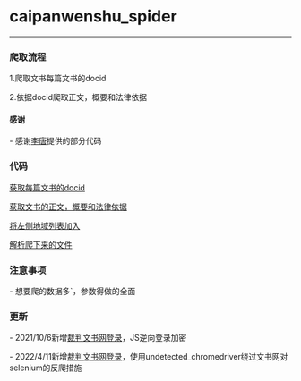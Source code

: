 # caipanwenshu_spider

------



### 爬取流程

  1.爬取文书每篇文书的docid

  2.依据docid爬取正文，概要和法律依据

#### 感谢

 \- 感谢[李唐](https://github.com/itangk)提供的部分代码

### 代码

[获取每篇文书的docid](https://github.com/Day-Bright/caipanwenshu_spider/blob/master/wenshu/getDocid.py)

[获取文书的正文，概要和法律依据](https://github.com/Day-Bright/caipanwenshu_spider/blob/master/wenshu/GetWenshu.py)

[将左侧地域列表加入](https://github.com/Day-Bright/caipanwenshu_spider/blob/master/wenshu/area.py)

[解析爬下来的文件](https://github.com/Day-Bright/caipanwenshu_spider/blob/master/wenshu/Analyticak_wenshu.py)

### 注意事项

 \- 想要爬的数据多`，参数得做的全面

### 更新

 \- 2021/10/6新增[裁判文书网登录](https://github.com/Day-Bright/caipanwenshu_spider/blob/master/cpws_login/cpws_login.py)，JS逆向登录加密

 \- 2022/4/11新增[裁判文书网登录](https://github.com/Day-Bright/caipanwenshu_spider/blob/master/cpws_login/LoginByUC.py)，使用undetected_chromedriver绕过文书网对selenium的反爬措施



